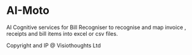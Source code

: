 # AI-Moto
AI Cognitive services for Bill Recogniser to recognise and map invoice , receipts and bill items into excel or csv files.

Copyright and IP @ Visiothoughts Ltd
